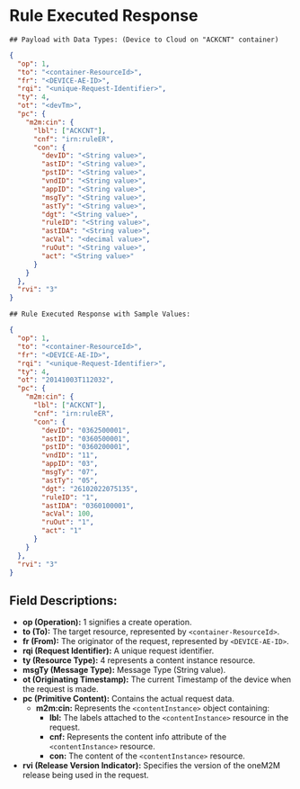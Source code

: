 # Rule Executed Response

```
## Payload with Data Types: (Device to Cloud on "ACKCNT" container)
```

```json
{
  "op": 1,
  "to": "<container-ResourceId>",
  "fr": "<DEVICE-AE-ID>",
  "rqi": "<unique-Request-Identifier>",
  "ty": 4,
  "ot": "<devTm>",
  "pc": {
    "m2m:cin": {
      "lbl": ["ACKCNT"],
      "cnf": "irn:ruleER",
      "con": {
        "devID": "<String value>",
        "astID": "<String value>",
        "pstID": "<String value>",
        "vndID": "<String value>",
        "appID": "<String value>",
        "msgTy": "<String value>",
        "astTy": "<String value>",
        "dgt": "<String value>",
        "ruleID": "<String value>",
        "astIDA": "<String value>",
        "acVal": "<decimal value>",
        "ruOut": "<String value>",
        "act": "<String value>"
      }
    }
  },
  "rvi": "3"
}
```

```
## Rule Executed Response with Sample Values:
```

```json
{
  "op": 1,
  "to": "<container-ResourceId>",
  "fr": "<DEVICE-AE-ID>",
  "rqi": "<unique-Request-Identifier>",
  "ty": 4,
  "ot": "20141003T112032",
  "pc": {
    "m2m:cin": {
      "lbl": ["ACKCNT"],
      "cnf": "irn:ruleER",
      "con": {
        "devID": "0362500001",
        "astID": "0360500001",
        "pstID": "0360200001",
        "vndID": "11",
        "appID": "03",
        "msgTy": "07",
        "astTy": "05",
        "dgt": "26102022075135",
        "ruleID": "1",
        "astIDA": "0360100001",
        "acVal": 100,
        "ruOut": "1",
        "act": "1"
      }
    }
  },
  "rvi": "3"
}
```

## Field Descriptions:

- **op (Operation):** 1 signifies a create operation.
- **to (To):** The target resource, represented by `<container-ResourceId>`.
- **fr (From):** The originator of the request, represented by `<DEVICE-AE-ID>`.
- **rqi (Request Identifier):** A unique request identifier.
- **ty (Resource Type):** 4 represents a content instance resource.
- **msgTy (Message Type):** Message Type (String value).
- **ot (Originating Timestamp):** The current Timestamp of the device when the request is made.
- **pc (Primitive Content):** Contains the actual request data.
  - **m2m:cin:** Represents the `<contentInstance>` object containing:
    - **lbl:** The labels attached to the `<contentInstance>` resource in the request.
    - **cnf:** Represents the content info attribute of the `<contentInstance>` resource.
    - **con:** The content of the `<contentInstance>` resource.
- **rvi (Release Version Indicator):** Specifies the version of the oneM2M release being used in the request.